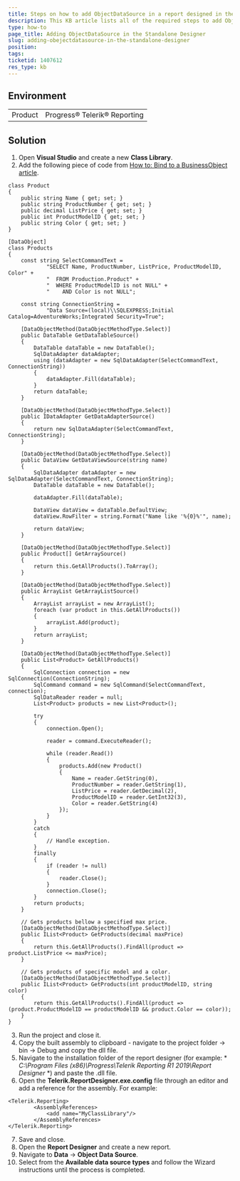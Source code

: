 ```yaml
---
title: Steps on how to add ObjectDataSource in a report designed in the Standalone Designer
description: This KB article lists all of the required steps to add ObjectDataSource Component in the Standalone Designer.
type: how-to
page_title: Adding ObjectDataSource in the Standalone Designer
slug: adding-obejectdatasource-in-the-standalone-designer
position: 
tags: 
ticketid: 1407612
res_type: kb
---
```


## Environment
<table>
    <tbody>
	    <tr>
	    	<td>Product</td>
	    	<td>Progress® Telerik® Reporting</td>
	    </tr>
    </tbody>
</table>


## Solution
1. Open **Visual Studio** and create a new **Class Library**.
2. Add the following piece of code from [How to: Bind to a BusinessObject article](../object-data-source-how-to-bind-to-business-object).

```CSharp
class Product
{
    public string Name { get; set; }
    public string ProductNumber { get; set; }
    public decimal ListPrice { get; set; }
    public int ProductModelID { get; set; }
    public string Color { get; set; }
}
 
[DataObject]
class Products
{
    const string SelectCommandText =
            "SELECT Name, ProductNumber, ListPrice, ProductModelID, Color" +
            "  FROM Production.Product" +
            "  WHERE ProductModelID is not NULL" +
            "    AND Color is not NULL";
 
    const string ConnectionString =
            "Data Source=(local)\\SQLEXPRESS;Initial Catalog=AdventureWorks;Integrated Security=True";
 
    [DataObjectMethod(DataObjectMethodType.Select)]
    public DataTable GetDataTableSource()
    {
        DataTable dataTable = new DataTable();
        SqlDataAdapter dataAdapter;
        using (dataAdapter = new SqlDataAdapter(SelectCommandText, ConnectionString))
        {
            dataAdapter.Fill(dataTable);
        }
        return dataTable;
    }
 
    [DataObjectMethod(DataObjectMethodType.Select)]
    public IDataAdapter GetDataAdapterSource()
    {
        return new SqlDataAdapter(SelectCommandText, ConnectionString);
    }
 
    [DataObjectMethod(DataObjectMethodType.Select)]
    public DataView GetDataViewSource(string name)
    {
        SqlDataAdapter dataAdapter = new SqlDataAdapter(SelectCommandText, ConnectionString);
        DataTable dataTable = new DataTable();
 
        dataAdapter.Fill(dataTable);
 
        DataView dataView = dataTable.DefaultView;
        dataView.RowFilter = string.Format("Name like '%{0}%'", name);
 
        return dataView;
    }
 
    [DataObjectMethod(DataObjectMethodType.Select)]
    public Product[] GetArraySource()
    {
        return this.GetAllProducts().ToArray();
    }
 
    [DataObjectMethod(DataObjectMethodType.Select)]
    public ArrayList GetArrayListSource()
    {
        ArrayList arrayList = new ArrayList();
        foreach (var product in this.GetAllProducts())
        {
            arrayList.Add(product);
        }
        return arrayList;
    }
 
    [DataObjectMethod(DataObjectMethodType.Select)]
    public List<Product> GetAllProducts()
    {
        SqlConnection connection = new SqlConnection(ConnectionString);
        SqlCommand command = new SqlCommand(SelectCommandText, connection);
        SqlDataReader reader = null;
        List<Product> products = new List<Product>();
 
        try
        {
            connection.Open();
 
            reader = command.ExecuteReader();
 
            while (reader.Read())
            {
                products.Add(new Product()
                {
                    Name = reader.GetString(0),
                    ProductNumber = reader.GetString(1),
                    ListPrice = reader.GetDecimal(2),
                    ProductModelID = reader.GetInt32(3),
                    Color = reader.GetString(4)
                });
            }
        }
        catch
        {
            // Handle exception.
        }
        finally
        {
            if (reader != null)
            {
                reader.Close();
            }
            connection.Close();
        }
        return products;
    }
 
    // Gets products bellow a specified max price.
    [DataObjectMethod(DataObjectMethodType.Select)]
    public IList<Product> GetProducts(decimal maxPrice)
    {
        return this.GetAllProducts().FindAll(product => product.ListPrice <= maxPrice);
    }
 
    // Gets products of specific model and a color.
    [DataObjectMethod(DataObjectMethodType.Select)]
    public IList<Product> GetProducts(int productModelID, string color)
    {
        return this.GetAllProducts().FindAll(product => (product.ProductModelID == productModelID && product.Color == color));
    }
}
```

3. Run the project and close it.
4. Copy the built assembly to clipboard - navigate to the project folder -> bin -> Debug and copy the dll file.
5. Navigate to the installation folder of the report designer (for example: * *C:\Program Files (x86)\Progress\Telerik Reporting R1 2019\Report Designer* *) and paste the .dll file.
6. Open the **Telerik.ReportDesigner.exe.config** file through an editor and add a reference for the assembly. For example:

```
<Telerik.Reporting>
        <AssemblyReferences>
            <add name="MyClassLibrary"/>
        </AssemblyReferences>
</Telerik.Reporting>
```

7. Save and close.
8. Open the **Report Designer** and create a new report.
9. Navigate to **Data** -> **Object Data Source**.
10. Select from the **Available data source types** and follow the Wizard instructions until the process is completed.
